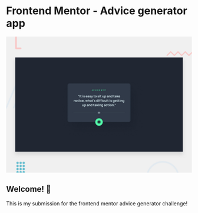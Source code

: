 # Frontend Mentor - Advice generator app

![Design preview for the Advice generator app coding challenge](./design/desktop-preview.jpg)

## Welcome! 👋

This is my submission for the frontend mentor advice generator challenge!